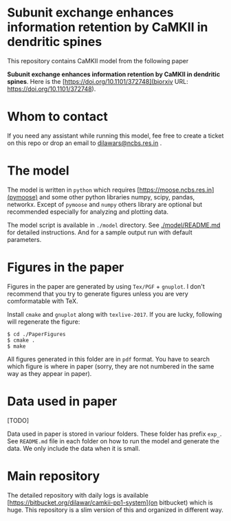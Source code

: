 # Subunit exchange enhances information retention by CaMKII in dendritic spines

This repository contains CaMKII model from the following paper

**Subunit exchange enhances information retention by CaMKII in dendritic
spines**. Here is the [https://doi.org/10.1101/372748](biorxiv URL: https://doi.org/10.1101/372748).

# Whom to contact

If you need any assistant while running this model, fee free to create a ticket on this repo or 
drop an email to dilawars@ncbs.res.in .

# The model

The model is written in `python` which requires [https://moose.ncbs.res.in](pymoose) and 
some other python libraries numpy, scipy, pandas, networkx. Except of `pymoose` and `numpy` others
library are optional but recommended especially for analyzing and plotting data.

The model script is available in `./model` directory. See [./model/README.md](mode/README.md)
for detailed instructions. And for a sample output run with default parameters.

# Figures in the paper

Figures in the paper are generated by using `Tex/PGF` + `gnuplot`. I don't recommend that you 
try to generate figures unless you are very comformatable with TeX. 

Install `cmake` and `gnuplot` along with `texlive-2017`. If you are lucky, following will regenerate
the figure:

    $ cd ./PaperFigures
    $ cmake .
    $ make
    
All figures generated in this folder are in `pdf` format. You have to search which figure is 
where in paper (sorry, they are not numbered in the same way as they appear in paper).

# Data used in paper

[TODO] 

Data used in paper is stored in variour folders. These folder has prefix `exp_`. See `README.md` file
in each folder on how to run the model and generate the data. We only include the data when it is small.

# Main repository 

The detailed repository with daily logs is available [https://bitbucket.org/dilawar/camkii-pp1-system](on bitbucket)
which is huge. This repository is a slim version of this and organized in different way.

